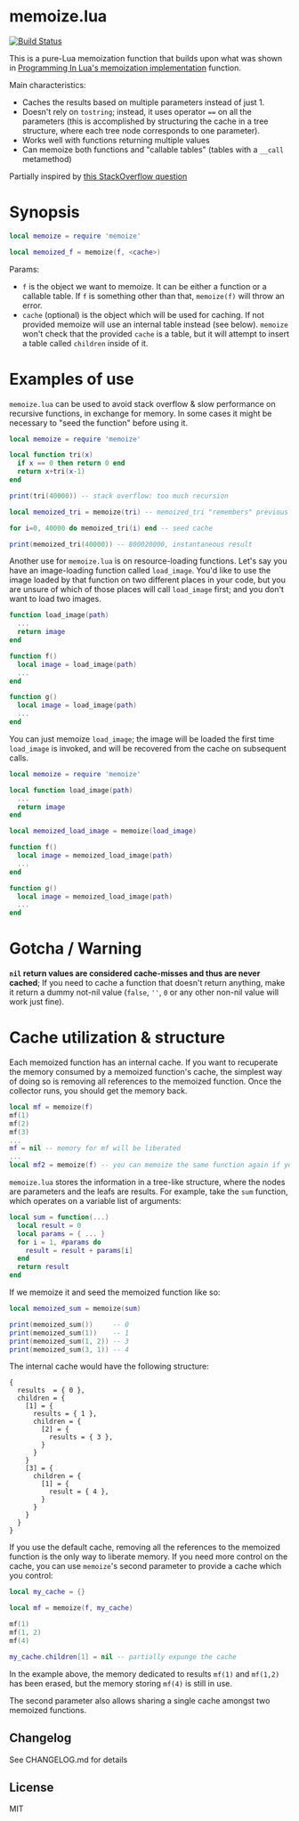 memoize.lua
===========

[![Build Status](https://travis-ci.org/kikito/memoize.lua.svg?branch=master)](https://travis-ci.org/kikito/memoize.lua)

This is a pure-Lua memoization function that builds upon what was shown
in [Programming In Lua's memoization implementation](http://www.lua.org/pil/17.1.html) function.

Main characteristics:

-   Caches the results based on multiple parameters instead of just 1.
-   Doesn't rely on `tostring`; instead, it uses operator `==` on all the
    parameters (this is accomplished by structuring the cache in a
    tree structure, where each tree node corresponds to one
    parameter).
-   Works well with functions returning multiple values
-   Can memoize both functions and "callable tables" (tables with a `__call`
    metamethod)

Partially inspired by [this StackOverflow question](http://stackoverflow.com/questions/129877/how-do-i-write-a-generic-memoize-function)

Synopsis
========

``` lua
local memoize = require 'memoize'

local memoized_f = memoize(f, <cache>)
```

Params:

-  `f` is the object we want to memoize. It can be either a function or a callable
    table. If `f` is something other than that, `memoize(f)` will throw an error.
-  `cache` (optional) is the object which will be used for caching. If not provided
    memoize will use an internal table instead (see below). `memoize` won't check
    that the provided `cache` is a table, but it will attempt to insert a table
    called `children` inside of it.

Examples of use
===============

`memoize.lua` can be used to avoid stack overflow & slow performance on
recursive functions, in exchange for memory. In some cases it might be
necessary to "seed the function" before using it.

``` lua
local memoize = require 'memoize'

local function tri(x)
  if x == 0 then return 0 end
  return x+tri(x-1)
end

print(tri(40000)) -- stack overflow: too much recursion

local memoized_tri = memoize(tri) -- memoized_tri "remembers" previous results

for i=0, 40000 do memoized_tri(i) end -- seed cache

print(memoized_tri(40000)) -- 800020000, instantaneous result
```

Another use for `memoize.lua` is on resource-loading functions. Let's
say you have an image-loading function called `load_image`. You'd like
to use the image loaded by that function on two different places in your
code, but you are unsure of which of those places will call `load_image`
first; and you don't want to load two images.

``` lua
function load_image(path)
  ...
  return image
end

function f()
  local image = load_image(path)
  ...
end

function g()
  local image = load_image(path)
  ...
end
```

You can just memoize `load_image`; the image will be loaded the first
time `load_image` is invoked, and will be recovered from the cache on
subsequent calls.

``` lua
local memoize = require 'memoize'

local function load_image(path)
  ...
  return image
end

local memoized_load_image = memoize(load_image)

function f()
  local image = memoized_load_image(path)
  ...
end

function g()
  local image = memoized_load_image(path)
  ...
end
```

Gotcha / Warning
==================

**`nil` return values are considered cache-misses and thus are never
cached**; If you need to cache a function that doesn't return
anything, make it return a dummy not-nil value (`false`, `''`, `0` or
any other non-nil value will work just fine).


Cache utilization & structure
=============================

Each memoized function has an internal cache. If you want to recuperate the memory
consumed by a memoized function's cache, the simplest way of doing so is removing
all references to the memoized function. Once the collector runs, you should get the
memory back.

``` lua
local mf = memoize(f)
mf(1)
mf(2)
mf(3)
...
mf = nil -- memory for mf will be liberated
...
local mf2 = memoize(f) -- you can memoize the same function again if you need

```

`memoize.lua` stores the information in a tree-like structure, where the nodes
are parameters and the leafs are results. For example, take the `sum` function,
which operates on a variable list of arguments:

``` lua
local sum = function(...)
  local result = 0
  local params = { ... }
  for i = 1, #params do
    result = result + params[i]
  end
  return result
end
```

If we memoize it and seed the memoized function like so:

``` lua
local memoized_sum = memoize(sum)

print(memoized_sum())     -- 0
print(memoized_sum(1))    -- 1
print(memoized_sum(1, 2)) -- 3
print(memoized_sum(3, 1)) -- 4
```

The internal cache would have the following structure:

```
{
  results  = { 0 },
  children = {
    [1] = {
      results = { 1 },
      children = {
        [2] = {
          results = { 3 },
        }
      }
    }
    [3] = {
      children = {
        [1] = {
          result = { 4 },
        }
      }
    }
  }
}

```

If you use the default cache, removing all the references to the memoized
function is the only way to liberate memory. If you need more control
on the cache, you can use `memoize`'s second parameter to provide a cache
which you control:

``` lua
local my_cache = {}

local mf = memoize(f, my_cache)

mf(1)
mf(1, 2)
mf(4)

my_cache.children[1] = nil -- partially expunge the cache
```

In the example above, the memory dedicated to results `mf(1)` and `mf(1,2)` has been
erased, but the memory storing `mf(4)` is still in use.

The second parameter also allows sharing a single cache amongst two memoized functions.


## Changelog

See CHANGELOG.md for details

## License

MIT

